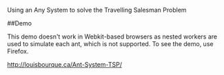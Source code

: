 Using an Any System to solve the Travelling Salesman Problem

##Demo

This demo doesn't work in Webkit-based browsers as nested workers are used to simulate each ant, which is not supported. To see the demo, use Firefox.

http://louisbourque.ca/Ant-System-TSP/
